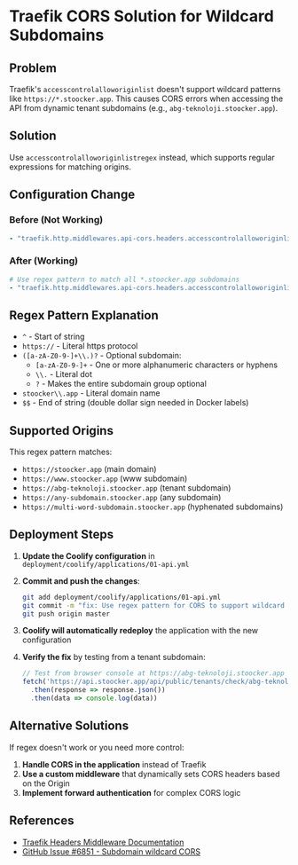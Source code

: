 # Traefik CORS Solution for Wildcard Subdomains

## Problem
Traefik's `accesscontrolalloworiginlist` doesn't support wildcard patterns like `https://*.stoocker.app`. This causes CORS errors when accessing the API from dynamic tenant subdomains (e.g., `abg-teknoloji.stoocker.app`).

## Solution
Use `accesscontrolalloworiginlistregex` instead, which supports regular expressions for matching origins.

## Configuration Change

### Before (Not Working)
```yaml
- "traefik.http.middlewares.api-cors.headers.accesscontrolalloworiginlist=https://stoocker.app,https://www.stoocker.app,https://admin.stoocker.app,https://master.stoocker.app,https://*.stoocker.app"
```

### After (Working)
```yaml
# Use regex pattern to match all *.stoocker.app subdomains
- "traefik.http.middlewares.api-cors.headers.accesscontrolalloworiginlistregex=^https://([a-zA-Z0-9-]+\\.)?stoocker\\.app$$"
```

## Regex Pattern Explanation
- `^` - Start of string
- `https://` - Literal https protocol
- `([a-zA-Z0-9-]+\\.)?` - Optional subdomain:
  - `[a-zA-Z0-9-]+` - One or more alphanumeric characters or hyphens
  - `\\.` - Literal dot
  - `?` - Makes the entire subdomain group optional
- `stoocker\\.app` - Literal domain name
- `$$` - End of string (double dollar sign needed in Docker labels)

## Supported Origins
This regex pattern matches:
- `https://stoocker.app` (main domain)
- `https://www.stoocker.app` (www subdomain)
- `https://abg-teknoloji.stoocker.app` (tenant subdomain)
- `https://any-subdomain.stoocker.app` (any subdomain)
- `https://multi-word-subdomain.stoocker.app` (hyphenated subdomains)

## Deployment Steps

1. **Update the Coolify configuration** in `deployment/coolify/applications/01-api.yml`

2. **Commit and push the changes**:
   ```bash
   git add deployment/coolify/applications/01-api.yml
   git commit -m "fix: Use regex pattern for CORS to support wildcard subdomains"
   git push origin master
   ```

3. **Coolify will automatically redeploy** the application with the new configuration

4. **Verify the fix** by testing from a tenant subdomain:
   ```javascript
   // Test from browser console at https://abg-teknoloji.stoocker.app
   fetch('https://api.stoocker.app/api/public/tenants/check/abg-teknoloji')
     .then(response => response.json())
     .then(data => console.log(data))
   ```

## Alternative Solutions

If regex doesn't work or you need more control:

1. **Handle CORS in the application** instead of Traefik
2. **Use a custom middleware** that dynamically sets CORS headers based on the Origin
3. **Implement forward authentication** for complex CORS logic

## References
- [Traefik Headers Middleware Documentation](https://doc.traefik.io/traefik/middlewares/http/headers/)
- [GitHub Issue #6851 - Subdomain wildcard CORS](https://github.com/traefik/traefik/issues/6851)